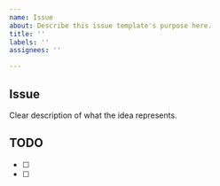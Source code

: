 ```yaml
---
name: Issue
about: Describe this issue template's purpose here.
title: ''
labels: ''
assignees: ''

---
```


## Issue
Clear description of what the idea represents.

## TODO
- [ ]
- [ ]
